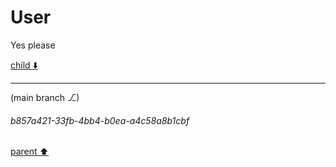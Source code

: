 # User

Yes please

[child ⬇️](#b857a421-33fb-4bb4-b0ea-a4c58a8b1cbf)

---

(main branch ⎇)
###### b857a421-33fb-4bb4-b0ea-a4c58a8b1cbf
[parent ⬆️](#aaa295d2-306f-4f41-bca5-b5dd6b1b769b)

